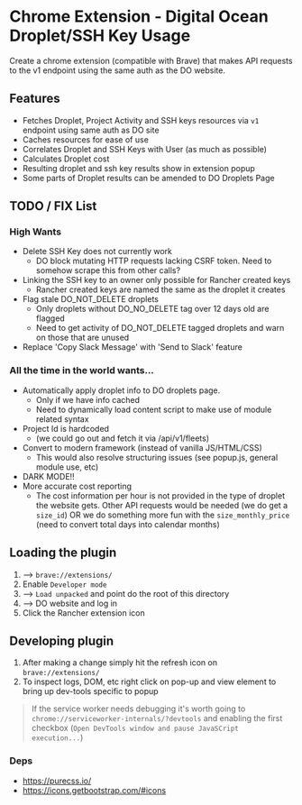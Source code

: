 # Chrome Extension - Digital Ocean Droplet/SSH Key Usage

Create a chrome extension (compatible with Brave) that makes API requests to the v1 endpoint using the same auth as the DO website.

## Features

- Fetches Droplet, Project Activity and SSH keys resources via `v1` endpoint using same auth as DO site
- Caches resources for ease of use
- Correlates Droplet and SSH Keys with User (as much as possible)
- Calculates Droplet cost
- Resulting droplet and ssh key results show in extension popup
- Some parts of Droplet results can be amended to DO Droplets Page

## TODO / FIX List

### High Wants
- Delete SSH Key does not currently work
  - DO block mutating HTTP requests lacking CSRF token. Need to somehow scrape this from other calls?
- Linking the SSH key to an owner only possible for Rancher created keys
  - Rancher created keys are named the same as the droplet it creates 
- Flag stale DO_NOT_DELETE droplets
  - Only droplets without DO_NO_DELETE tag over 12 days old are flagged  
  - Need to get activity of DO_NOT_DELETE tagged droplets and warn on those that are unused
- Replace 'Copy Slack Message' with 'Send to Slack' feature

### All the time in the world wants...
- Automatically apply droplet info to DO droplets page. 
  - Only if we have info cached
  - Need to dynamically load content script to make use of module related syntax
- Project Id is hardcoded 
  - (we could go out and fetch it via /api/v1/fleets)
- Convert to modern framework (instead of vanilla JS/HTML/CSS)
  - This would also resolve structuring issues (see popup.js, general module use, etc)
- DARK MODE!!  
- More accurate cost reporting
  - The cost information per hour is not provided in the type of droplet the website gets. Other API requests would be needed (we do get a `size_id`) OR we do something more fun with the `size_monthly_price` (need to convert total days into calendar months)

## Loading the plugin

1. --> `brave://extensions/`
1. Enable `Developer mode`
1. --> `Load unpacked` and point do the root of this directory
1. --> DO website and log in
1. Click the Rancher extension icon

## Developing plugin
1. After making a change simply hit the refresh icon on `brave://extensions/`
2. To inspect logs, DOM, etc right click on pop-up and view element to bring up dev-tools specific to popup

> If the service worker needs debugging it's worth going to `chrome://serviceworker-internals/?devtools` and enabling the first checkbox (`Open DevTools window and pause JavaSCript execution...`)

### Deps
- https://purecss.io/
- https://icons.getbootstrap.com/#icons
